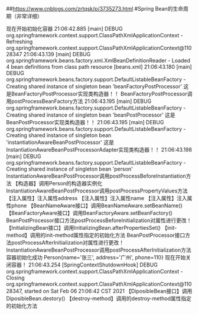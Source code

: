 ##https://www.cnblogs.com/zrtqsk/p/3735273.html
#Spring Bean的生命周期（非常详细）


现在开始初始化容器
21:06:42.885 [main] DEBUG org.springframework.context.support.ClassPathXmlApplicationContext - Refreshing org.springframework.context.support.ClassPathXmlApplicationContext@11028347
21:06:43.139 [main] DEBUG org.springframework.beans.factory.xml.XmlBeanDefinitionReader - Loaded 4 bean definitions from class path resource [beans.xml]
21:06:43.180 [main] DEBUG org.springframework.beans.factory.support.DefaultListableBeanFactory - Creating shared instance of singleton bean 'beanFactoryPostProcessor'
这是BeanFactoryPostProcessor实现类构造器！！
BeanFactoryPostProcessor调用postProcessBeanFactory方法
21:06:43.195 [main] DEBUG org.springframework.beans.factory.support.DefaultListableBeanFactory - Creating shared instance of singleton bean 'beanPostProcessor'
这是BeanPostProcessor实现类构造器！！
21:06:43.195 [main] DEBUG org.springframework.beans.factory.support.DefaultListableBeanFactory - Creating shared instance of singleton bean 'instantiationAwareBeanPostProcessor'
这是InstantiationAwareBeanPostProcessorAdapter实现类构造器！！
21:06:43.198 [main] DEBUG org.springframework.beans.factory.support.DefaultListableBeanFactory - Creating shared instance of singleton bean 'person'
InstantiationAwareBeanPostProcessor调用postProcessBeforeInstantiation方法
【构造器】调用Person的构造器实例化
InstantiationAwareBeanPostProcessor调用postProcessPropertyValues方法
【注入属性】注入属性address
【注入属性】注入属性name
【注入属性】注入属性phone
【BeanNameAware接口】调用BeanNameAware.setBeanName()
【BeanFactoryAware接口】调用BeanFactoryAware.setBeanFactory()
BeanPostProcessor接口方法postProcessBeforeInitialization对属性进行更改！
【InitializingBean接口】调用InitializingBean.afterPropertiesSet()
【init-method】调用<bean>的init-method属性指定的初始化方法
BeanPostProcessor接口方法postProcessAfterInitialization对属性进行更改！
InstantiationAwareBeanPostProcessor调用postProcessAfterInitialization方法
容器初始化成功
Person{name='张三', address='广州', phone=110}
现在开始关闭容器！
21:06:43.254 [SpringContextShutdownHook] DEBUG org.springframework.context.support.ClassPathXmlApplicationContext - Closing org.springframework.context.support.ClassPathXmlApplicationContext@11028347, started on Sat Feb 06 21:06:42 CST 2021
【DiposibleBean接口】调用DiposibleBean.destory()
【destroy-method】调用<bean>的destroy-method属性指定的初始化方法
